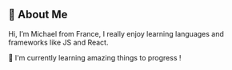 ## 🚀 About Me
Hi, I’m Michael from France, I really enjoy learning languages and frameworks like JS and React.

🧠 I'm currently learning amazing things to progress !
